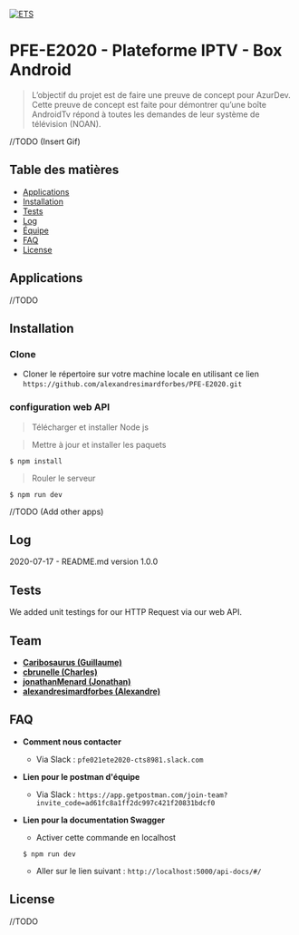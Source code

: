 <a href="https://www.etsmtl.ca/"><img src="https://www.etsmtl.ca/getmedia/e5def190-3637-4f1a-8409-84d1c683bdbf/ETS-noir-devise-ecran" title="ETS" alt="ETS"></a>

# PFE-E2020 - Plateforme IPTV - Box Android

> L’objectif du projet est de faire une preuve de concept pour AzurDev. Cette preuve de concept est faite pour démontrer qu’une boîte AndroidTv répond à toutes les demandes de leur système de télévision (NOAN).

//TODO (Insert Gif)

## Table des matières

- [Applications](#applications)
- [Installation](#installation)
- [Tests](#tests)
- [Log](#log)
- [Équipe](#team)
- [FAQ](#faq)
- [License](#license)


## Applications

//TODO

## Installation

### Clone

- Cloner le répertoire sur votre machine locale en utilisant ce lien `https://github.com/alexandresimardforbes/PFE-E2020.git`

### configuration web API

> Télécharger et installer Node js

> Mettre à jour et installer les paquets

```shell
$ npm install
```

> Rouler le serveur

```shell
$ npm run dev
```

//TODO (Add other apps) 

## Log

2020-07-17 - README.md version 1.0.0

## Tests 

We added unit testings for our HTTP Request via our web API. 

## Team

- <a href="https://github.com/Caribosaurus" target="_blank">**Caribosaurus (Guillaume)**</a>
- <a href="https://github.com/cbrunelle" target="_blank">**cbrunelle (Charles)**</a> 
- <a href="https://github.com/jonathanMenard" target="_blank">**jonathanMenard (Jonathan)**</a>
- <a href="https://github.com/alexandresimardforbes" target="_blank">**alexandresimardforbes (Alexandre)**</a>

## FAQ

- **Comment nous contacter**
    - Via Slack : `pfe021ete2020-cts8981.slack.com`

- **Lien pour le postman d'équipe**
    - Via Slack : `https://app.getpostman.com/join-team?invite_code=ad61fc8a1ff2dc997c421f20831bdcf0`
    
- **Lien pour la documentation Swagger**
    - Activer cette commande en localhost 
    ```shell
    $ npm run dev
    ```
    - Aller sur le lien suivant : `http://localhost:5000/api-docs/#/`
    
  
## License
//TODO

